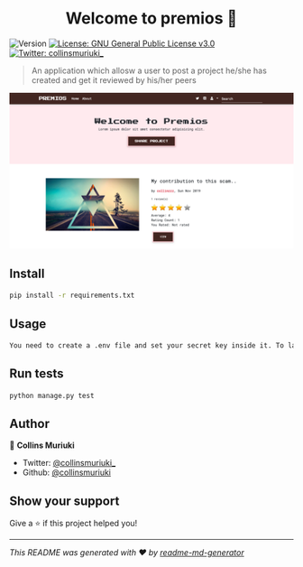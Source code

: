 <h1 align="center">Welcome to premios 👋</h1>
<p>
  <img alt="Version" src="https://img.shields.io/badge/version-beta 1.0-blue.svg?cacheSeconds=2592000" />
  <a href="LICENSE" target="_blank">
    <img alt="License: GNU General Public License v3.0" src="https://img.shields.io/badge/License-GNU General Public License v3.0-yellow.svg" />
  </a>
  <a href="https://twitter.com/collinsmuriuki_" target="_blank">
    <img alt="Twitter: collinsmuriuki_" src="https://img.shields.io/twitter/follow/collinsmuriuki_.svg?style=social" />
  </a>
</p>

> An application which allosw a user to post a project he/she has created and get it reviewed by his/her peers

<img alt="Version" src="screenshot.png" />

## Install

```sh
pip install -r requirements.txt
```

## Usage

```sh
You need to create a .env file and set your secret key inside it. To launch the app, simply run the command python manage.py runserver
```

## Run tests

```sh
python manage.py test
```

## Author

👤 **Collins Muriuki**

* Twitter: [@collinsmuriuki_](https://twitter.com/collinsmuriuki_)
* Github: [@collinsmuriuki](https://github.com/collinsmuriuki)

## Show your support

Give a ⭐️ if this project helped you!

***
_This README was generated with ❤️ by [readme-md-generator](https://github.com/kefranabg/readme-md-generator)_